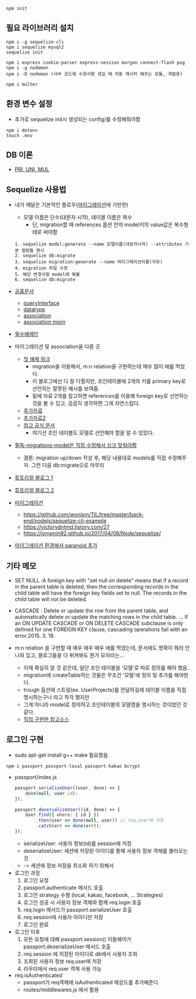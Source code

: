 ```
npm init
```

## 필요 라이브러리 설치
```
npm i -g sequelize-cli
npm i sequelize mysql2
sequelize init

npm i express cookie-parser express-session morgan connect-flash pug
npm i -g nodemon
npm i -D nodemon (서버 코드에 수정사항 생길 때 자동 재시작 해주는 모듈, 개발용) 

npm i multer
```

## 환경 변수 설정
- 추가로 sequelize init시 생성되는 config/를 수정해줘야함
```
npm i dotenv
touch .env
```

## DB 이론
- [PRI, UNI, MUL](https://m.blog.naver.com/PostView.nhn?blogId=kshkyc&logNo=220366433383&proxyReferer=https%3A%2F%2Fwww.google.com%2F)

## Sequelize 사용법
- 내가 깨달은 기본적인 플로우([마이그레이션](http://docs.sequelizejs.com/manual/tutorial/migrations.html)에 기반한)
	- 모델 이름은 단수(대문자 시작), 테이블 이름은 복수
		- 단, migration할 때 references 옵션 안의 model키의 value값은 복수형태로 써야함
	```
	1. sequelize model:generate --name 모델이름(대문자시작) --attributes 기본 컬럼들 명시
	2. sequelize db:migrate
	3. sequelize migration:generate --name 마이그레이션이름(자유)
	4. migration 파일 수정
	5. 해당 변경사항 model에 복붙
	6. sequelize db:migrate
	```
- [공홈문서](http://docs.sequelizejs.com/manual/tutorial/migrations.html)
    - [queryInterface](http://docs.sequelizejs.com/class/lib/query-interface.js~QueryInterface.html)
    - [datatype](http://docs.sequelizejs.com/manual/tutorial/models-definition.html)
    - [association](http://docs.sequelizejs.com/class/lib/associations/base.js~Association.html)
    - [association mixin](https://stackoverflow.com/questions/49467654/what-methods-mixins-sequelize-adds-to-the-models-when-an-association-is-made)
- [필수예제!!!](https://github.com/sequelize/express-example/)
- 마이그레이션 및 association을 다룬 곳
    - [첫 예제 링크](https://medium.com/@andrewoons/how-to-define-sequelize-associations-using-migrations-de4333bf75a7)
    	- migration을 이용해서, m:n relation을 구현하는데 매우 많이 애를 먹었다.
		- 이 블로그에선 다 잘 다뤘지만, 조인테이블에 2개의 키를 primary key로 선언하는 잘못된 예시를 보여줌. 
		- 밑에 자료 2개를 참고하면 references를 이용해 foreign key로 선언하는 것을 볼 수 있고, 곰곰히 생각하면 그게 자연스럽다.
    - [추가자료](https://codeburst.io/sequelize-migrations-setting-up-associations-985d29b61ee7)
    - [추가자료2](https://www.duringthedrive.com/2017/05/06/models-migrations-sequelize-node/)
    - [참고 공식 문서](http://docs.sequelizejs.com/manual/tutorial/associations.html#n-m)
    	- 여기선 조인 테이블도 모델로 선언해야 함을 알 수 있었다.
    
- [필독-migrations-model은 직접 수정해서 싱크 맞춰야함](https://stackoverflow.com/questions/21105748/sequelize-js-how-to-use-migrations-and-sync)
    - 결론: migration up/down 작성 후, 해당 내용대로 models를 직접 수정해주자. 그런 다음 db:migrate으로 마무리
    
- [튜토리얼 블로그 1](http://webframeworks.kr/tutorials/expressjs/expressjs_orm_one/)
- [튜토리얼 블로그 2](https://hyunseob.github.io/2016/03/27/usage-of-sequelize-js/)
- [마이그레이션](http://blog.jeonghwan.net/sequelize-migration/)
    - https://github.com/wonism/TIL/tree/master/back-end/nodejs/sequelize-cli-example
    - https://victorydntmd.tistory.com/27
    - https://jongmin92.github.io/2017/04/08/Node/sequelize/
- [마이그레이션 환경에서 paranoid 추가](https://stackoverflow.com/questions/27292521/sequalizejs-adding-paranoid-configuration-to-an-existing-table)


## 기타 메모
- SET NULL :A foreign key with "set null on delete" means that if a record in the parent table is deleted, then the corresponding records in the child table will have the foreign key fields set to null. The records in the child table will not be deleted.

- CASCADE : Delete or update the row from the parent table, and automatically delete or update the matching rows in the child table. ... If an ON UPDATE CASCADE or ON DELETE CASCADE subclause is only defined for one FOREIGN KEY clause, cascading operations fail with an error.2015. 3. 18.

- m:n relation 을 구현할 때 매우 매우 매우 애를 먹었는데, 문서에도 명확이 뭐라 안나와 있고, 블로그들을 다 뒤져봐도 뭔가 모자라는... 
    - 이제 확실히 알 것 같은데, 일단 조인 테이블을 '모델'로 따로 정의를 해야 했음..
    - migration에 createTable하는 것들은 무조건 '모델'에 정의 및 추가를 해야한다. 
    - trough 옵션에 스트링(ex. UserProjects)를 전달하길래 테이블 이름을 직접 명시하는구나 라고 착각 했지만
    - 그게 아니라 model로 정의하고 조인테이블의 모델명을 명시하는 것이었던 것 같다. 
    - [직접 구현한 참고소스](https://github.com/songjein/FeeelDesign)

## 로그인 구현
- sudo apt-get install g++ make 필요했음
```
npm i passport passport-local passport-kakao bcrypt
```
- passport/index.js
	```js
	passport.serializeUser((user, done) => {
		done(null, user.id);	
	});

	passport.deserializeUser((id, done) => {
		User.find({ where: { id } })
			.then(user => done(null, user)) // req.user에 저장 
			.catch(err => done(err));
	});
	```
	- serializeUser: 사용자 정보(id)를 session에 저장
	- deserializeUser: 세션에 저장된 아이디를 통해 사용자 정보 객체를 불러오는 것
	- -> 세션에 정보 저장을 최소화 하기 위해서
- 로그인 과정
	1. 로그인 요청
	2. passport.authenticate 메서드 호출
	3. 로그인 strategy 수행 (local, kakao, facebook, ... Strategies)
	4. 로그인 성공 시 사용자 정보 객체와 함께 req.login 호출
	5. req.login 메서드가 passport.serializeUser 호출
	6. req.session에 사용자 아이디만 저장
	7. 로그인 완료	
- 로그인 이후
	1. 모든 요청에 대해 passport.session() 미들웨어가 passport.deserializeUser 메서드 호출
	2. req.session 에 저장된 아이디로 db에서 사용자 조회
	3. 조회된 사용자 정보 req.user에 저장
	4. 라우터에서 req.user 객체 사용 가능
- req.isAuthenticated
	- passport가 req객체에 isAuthenticated 메섣드를 추가해준다.
	- routes/middlewares.js 에서 활용
